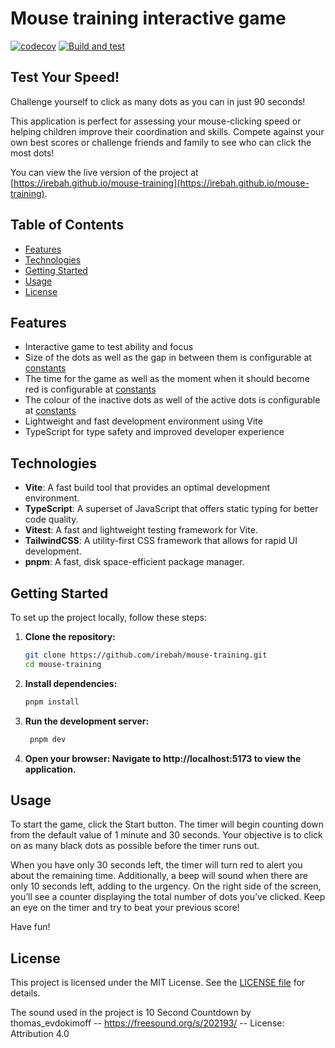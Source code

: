 # Mouse training interactive game

[![codecov](https://codecov.io/github/irebah/mouse-training/graph/badge.svg?token=SXGPSEOD4N)](https://codecov.io/github/irebah/mouse-training)
[![Build and test](https://github.com/irebah/mouse-training/actions/workflows/build.yml/badge.svg)](https://github.com/irebah/mouse-training/actions/workflows/build.yml)

## Test Your Speed!

Challenge yourself to click as many dots as you can in just 90 seconds!

This application is perfect for assessing your mouse-clicking speed or helping children improve their coordination and skills. Compete against your own best scores or challenge friends and family to see who can click the most dots!

You can view the live version of the project at [https://irebah.github.io/mouse-training](https://irebah.github.io/mouse-training).

## Table of Contents

- [Features](#features)
- [Technologies](#technologies)
- [Getting Started](#getting-started)
- [Usage](#usage)
- [License](#license)

## Features

- Interactive game to test ability and focus
- Size of the dots as well as the gap in between them is configurable at [constants](./src/constants/index.ts)
- The time for the game as well as the moment when it should become red is configurable at [constants](./src/constants/index.ts)
- The colour of the inactive dots as well of the active dots is configurable at [constants](./src/constants/index.ts)
- Lightweight and fast development environment using Vite
- TypeScript for type safety and improved developer experience

## Technologies

- **Vite**: A fast build tool that provides an optimal development environment.
- **TypeScript**: A superset of JavaScript that offers static typing for better code quality.
- **Vitest**: A fast and lightweight testing framework for Vite.
- **TailwindCSS**: A utility-first CSS framework that allows for rapid UI development.
- **pnpm**: A fast, disk space-efficient package manager.

## Getting Started

To set up the project locally, follow these steps:

1. **Clone the repository:**

   ```bash
   git clone https://github.com/irebah/mouse-training.git
   cd mouse-training
   ```

2. **Install dependencies:**

   ```bash
   pnpm install
   ```

3. **Run the development server:**

   ```bash
    pnpm dev
   ```

4. **Open your browser: Navigate to http://localhost:5173 to view the application.**

## Usage

To start the game, click the Start button. The timer will begin counting down from the default value of 1 minute and 30 seconds. Your objective is to click on as many black dots as possible before the timer runs out.

When you have only 30 seconds left, the timer will turn red to alert you about the remaining time. Additionally, a beep will sound when there are only 10 seconds left, adding to the urgency. On the right side of the screen, you’ll see a counter displaying the total number of dots you’ve clicked. Keep an eye on the timer and try to beat your previous score!

Have fun!

## License

This project is licensed under the MIT License. See the [LICENSE file](./LICENSE.md) for details.

The sound used in the project is 10 Second Countdown by thomas_evdokimoff -- https://freesound.org/s/202193/ -- License: Attribution 4.0
